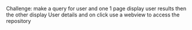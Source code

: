 Challenge: make a query for user and one 1 page display user results then the other display User details and on click use a webview to access the repository

